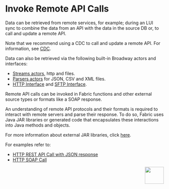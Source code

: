 # Invoke Remote API Calls

Data can be retrieved from remote services, for example; during an LUI sync to combine the data from an API with the data in the source DB or, to call and update a remote API. 

Note that we recommend using a CDC to call and update a remote API. For information, see [CDC](/articles/18_fabric_cdc/).

Data can also be retrieved via the following built-in Broadway actors and interfaces:
-  [Streams actors](/articles/19_Broadway/04_built_in_actor_types.md#streams), http and files.
-  [Parsers actors](/articles/19_Broadway/04_built_in_actor_types.md#parsers) for JSON, CSV and XML files.
-  [HTTP Interface](/articles/24_non_DB_interfaces/05_HTTP_interface.md#http-interface) and [SFTP Interface](/articles/24_non_DB_interfaces/02_SFTP_interface.md#sftp-interface). 

Remote API calls can be invoked in Fabric functions and other external source types or formats like a SOAP response.

An understanding of remote API protocols and their formats is required to interact with remote servers and parse their response. To do so, Fabric uses Java JAR libraries or generated code that  encapsulates these interactions into Java methods and objects.

For more information about external JAR libraries, click [here](/articles/31_external_resources/01_external_jars.md).

For examples refer to:

* [HTTP REST API Call with JSON response](/articles/31_external_resources/03_invoke_http_rest_call_example.md) 
* [HTTP SOAP Call](/articles/31_external_resources/04_invoke_soap_call_example.md) 



[<img align="right" width="60" height="54" src="/articles/images/Next.png">](/articles/31_external_resources/03_invoke_http_rest_call_example.md)
